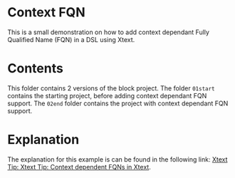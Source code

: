 # Context FQN

This is a small demonstration on how to add context dependant Fully Qualified Name (FQN) in a DSL using Xtext.

# Contents

This folder contains 2 versions of the block project. The folder `01start` contains the starting project, before adding context dependant FQN support. The `02end` folder contains the project with context dependant FQN support.

# Explanation

The explanation for this example is can be found in the following link: [Xtext Tip: Xtext Tip: Context dependent FQNs in Xtext](https://idiomaticsoft.com/post/2022-03-30-use-context-dependent-fqn/).